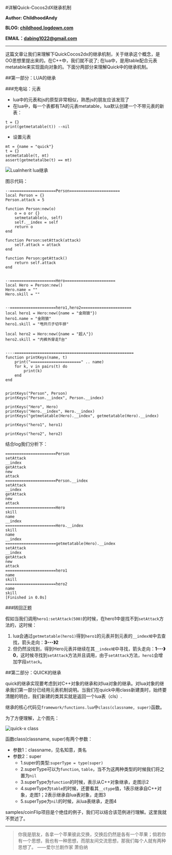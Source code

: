 #详解Quick-Cocos2dX继承机制

**Author: ChildhoodAndy**

**BLOG: [childhood.logdown.com](http://childhood.logdown.com)**

**EMAIL：dabing1022@gmail.com**

------------------------------------------------------------------

这篇文章让我们来理解下QuickCocos2dx的继承机制，关于继承这个概念，是OO思想里提出来的。在C++中，我们就不说了; 在lua中，是用table配合元表metatable来实现面向对象的。下面分两部分来理解Quick中的继承机制。

##第一部分：LUA的继承

###充电站：元表
-  lua中的元表和js的原型非常相似，熟悉js的朋友应该发现了
-  在lua中，每一个表都有TA的元表metatable，lua默认创建一个不带元表的新表：

```
t = {}
print(getmetatable(t)) --nil
```
-  设置元表

```
mt = {name = "quick"}
t = {}
setmetatable(t, mt)
assert(getmetatalbe(t) == mt)
```

![LuaInherit lua继承](https://dl.dropboxusercontent.com/u/76275795/BlogPictures/20131224/luaInherit.png)

图示代码：

```
--====================Person======================
local Person = {}
Person.attack = 5

function Person:new(o)
	o = o or {}
	setmetatable(o, self)
	self.__index = self
	return o
end

function Person:setAttack(attack)
	self.attack = attack
end

function Person:getAttack()
	return self.attack
end


--====================Hero======================
local Hero = Person:new()
Hero.name = ""
Hero.skill = ""


--====================hero1,hero2======================
local hero1 = Hero:new({name = "金刚狼"})
hero1.name = "金刚狼"
hero1.skill = "甩开爪子切牛排"

local hero2 = Hero:new({name = "超人"})
hero2.skill = "内裤外穿走T台"


----====================================================
function printKeys(name, t)
	print("======================" .. name)
	for k, v in pairs(t) do
		print(k)
	end
end


printKeys("Person", Person)
printKeys("Person.__index", Person.__index)

printKeys("Hero", Hero)
printKeys("Hero.__index", Hero.__index)
printKeys("getmetatable(Hero).__index", getmetatable(Hero).__index)

printKeys("hero1", hero1)

printKeys("hero2", hero2)
```

结合log我们分析下：

```
======================Person
setAttack
__index
getAttack
new
attack
======================Person.__index
setAttack
__index
getAttack
new
attack
======================Hero
skill
name
__index
======================Hero.__index
skill
name
__index
======================getmetatable(Hero).__index
setAttack
__index
getAttack
new
attack
======================hero1
name
skill
======================hero2
name
skill
[Finished in 0.0s]
```

###转回正题

假如当我们调用`hero1:setAttack(500)`的时候，在hero1中是找不到`setAttack`方法的，这时候：

1.  lua会通过`getmetatable(hero1)`得到`hero1`的元表并到元表的`__index域`中去查找，箭头走向：**3---》2**
2.  但仍然没找到，得到Hero元表并继续在其`__index域`中寻找，箭头走向：**1---》0**，这时候寻找到`setAttack`方法并且调用，由于`setAttack`方法，`hero1`会增加字段`attack`。



##第二部分：QUICK的继承

quick的继承实现要考虑到对C++对象的继承和对lua对象的继承。对lua对象的继承我们第一部分已经用元表机制说明。当我们在quick中用class新建类时，始终要清醒的明白，我们新建的类其实就是返回一个lua表（cls）.

继承的核心代码见`framework/functions.lua`中`class(classname, super)`函数。

为了方便理解，上个图先：

![quick-x class](https://dl.dropboxusercontent.com/u/76275795/BlogPictures/20131224/quick-x%E7%BB%A7%E6%89%BF.png)


函数class(classname, super)有两个参数：

-  参数1：classname，见名知意，类名
-  参数2：super
    -  1.super的类型:`superType = type(super)`
    -  2.superType可以为`function`, `table`，当不为这两种类型的时候我们将之置为`nil`
    -  3.superType为`function`的时候，表示从C++对象继承，走图示2    
    -  4.superType为`table`的时候，还要看其`__ctype`值，1表示继承自C++对象，走图1；2表示继承自lua表对象，走图3
    -  5.superType为`nil`的时候，从lua表继承，走图4
    
samples/coinFlip项目是个绝佳的例子，我们可以结合该范例进行理解。这里我就不赘述了。

------------------------
>你我是朋友，各拿一个苹果彼此交换，交换后仍然是各有一个苹果；倘若你有一个思想，我也有一种思想，而朋友间交流思想，那我们每个人就有两种思想了。 ——爱尔兰剧作家 萧伯纳 